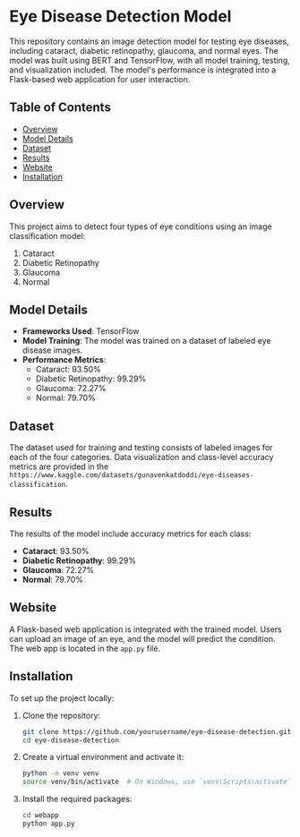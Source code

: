 # Eye Disease Detection Model

This repository contains an image detection model for testing eye diseases, including cataract, diabetic retinopathy, glaucoma, and normal eyes. The model was built using BERT and TensorFlow, with all model training, testing, and visualization included. The model's performance is integrated into a Flask-based web application for user interaction.

## Table of Contents
- [Overview](#overview)
- [Model Details](#model-details)
- [Dataset](#dataset)
- [Results](#results)
- [Website](#website)
- [Installation](#installation)


## Overview
This project aims to detect four types of eye conditions using an image classification model:
1. Cataract
2. Diabetic Retinopathy
3. Glaucoma
4. Normal

## Model Details
- **Frameworks Used**: TensorFlow
- **Model Training**: The model was trained on a dataset of labeled eye disease images.
- **Performance Metrics**:
  - Cataract: 93.50%
  - Diabetic Retinopathy: 99.29%
  - Glaucoma: 72.27%
  - Normal: 79.70%

## Dataset
The dataset used for training and testing consists of labeled images for each of the four categories. Data visualization and class-level accuracy metrics are provided in the `https://www.kaggle.com/datasets/gunavenkatdoddi/eye-diseases-classification`.

## Results
The results of the model include accuracy metrics for each class:
- **Cataract**: 93.50%
- **Diabetic Retinopathy**: 99.29%
- **Glaucoma**: 72.27%
- **Normal**: 79.70%

## Website
A Flask-based web application is integrated with the trained model. Users can upload an image of an eye, and the model will predict the condition. The web app is located in the `app.py` file.

## Installation
To set up the project locally:
1. Clone the repository:
   ```sh
   git clone https://github.com/yourusername/eye-disease-detection.git
   cd eye-disease-detection
2. Create a virtual environment and activate it:
   ```sh
   python -m venv venv
   source venv/bin/activate  # On Windows, use `venv\Scripts\activate`
3. Install the required packages:
   ```sh
   cd webapp
   python app.py
